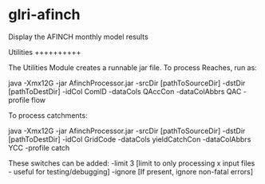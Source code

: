 glri-afinch
===========

Display the AFINCH monthly model results

Utilities
++++++++++

The Utilities Module creates a runnable jar file.  To process Reaches, run as:

java -Xmx12G -jar AfinchProcessor.jar -srcDir [pathToSourceDir] -dstDir [pathToDestDir] -idCol ComID -dataCols QAccCon -dataColAbbrs QAC -profile flow

To process catchments:

java -Xmx12G -jar AfinchProcessor.jar -srcDir [pathToSourceDir] -dstDir [pathToDestDir] -idCol GridCode -dataCols yieldCatchCon -dataColAbbrs YCC -profile catch


These switches can be added:
-limit 3 [limit to only processing x input files - useful for testing/debugging]
-ignore [If present, ignore non-fatal errors]
